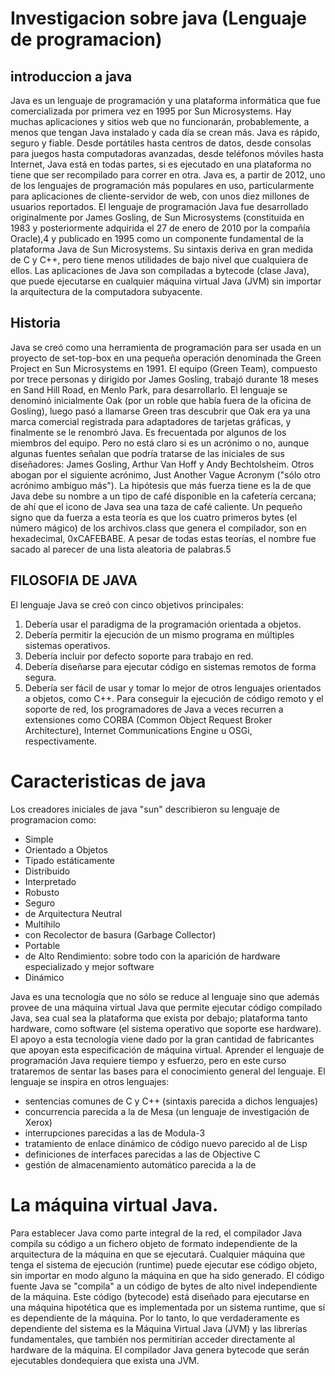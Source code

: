 # Investigacion sobre java (Lenguaje de programacion)

## introduccion a java

Java es un lenguaje de programación y una plataforma informática que fue comercializada por primera vez en 1995 por Sun Microsystems. Hay muchas aplicaciones y sitios web que no funcionarán, probablemente, a menos que tengan Java instalado y cada día se crean más. Java es rápido, seguro y fiable. Desde portátiles hasta centros de datos, desde consolas para juegos hasta computadoras avanzadas, desde teléfonos móviles hasta Internet, Java está en todas partes, si es ejecutado en una plataforma no tiene que ser recompilado para correr en otra. Java es, a partir de 2012, uno de los lenguajes de programación más populares en uso, particularmente para aplicaciones de cliente-servidor de web, con unos diez millones de usuarios reportados.
El lenguaje de programación Java fue desarrollado originalmente por James Gosling, de Sun Microsystems (constituida en 1983 y posteriormente adquirida el 27 de enero de 2010 por la compañía Oracle),4 y publicado en 1995 como un componente fundamental de la plataforma Java de Sun Microsystems. Su sintaxis deriva en gran medida de C y C++, pero tiene menos utilidades de bajo nivel que cualquiera de ellos. Las aplicaciones de Java son compiladas a bytecode (clase Java), que puede ejecutarse en cualquier máquina virtual Java (JVM) sin importar la arquitectura de la computadora subyacente.

## Historia

Java se creó como una herramienta de programación para ser usada en un proyecto de set-top-box en una pequeña operación denominada the Green Project en Sun Microsystems en 1991. El equipo (Green Team), compuesto por trece personas y dirigido por James Gosling, trabajó durante 18 meses en Sand Hill Road, en Menlo Park, para desarrollarlo.
El lenguaje se denominó inicialmente Oak (por un roble que había fuera de la oficina de Gosling), luego pasó a llamarse Green tras descubrir que Oak era ya una marca comercial registrada para adaptadores de tarjetas gráficas, y finalmente se le renombró Java.
Es frecuentada por algunos de los miembros del equipo. Pero no está claro si es un acrónimo o no, aunque algunas fuentes señalan que podría tratarse de las iniciales de sus diseñadores: James Gosling, Arthur Van Hoff y Andy Bechtolsheim. Otros abogan por el siguiente acrónimo, Just Another Vague Acronym ("sólo otro acrónimo ambiguo más"). La hipótesis que más fuerza tiene es la de que Java debe su nombre a un tipo de café disponible en la cafetería cercana; de ahí que el icono de Java sea una taza de café caliente. Un pequeño signo que da fuerza a esta teoría es que los cuatro primeros bytes (el número mágico) de los archivos.class que genera el compilador, son en hexadecimal, 0xCAFEBABE. A pesar de todas estas teorías, el nombre fue sacado al parecer de una lista aleatoria de palabras.5

## FILOSOFIA DE JAVA
El lenguaje Java se creó con cinco objetivos principales:
1.	Debería usar el paradigma de la programación orientada a objetos.
2.	Debería permitir la ejecución de un mismo programa en múltiples sistemas operativos.
3.	Debería incluir por defecto soporte para trabajo en red.
4.	Debería diseñarse para ejecutar código en sistemas remotos de forma segura.
5.	Debería ser fácil de usar y tomar lo mejor de otros lenguajes orientados a objetos, como C++.
Para conseguir la ejecución de código remoto y el soporte de red, los programadores de Java a veces recurren a extensiones como CORBA (Common Object Request Broker Architecture), Internet Communications Engine u OSGi, respectivamente.

# Caracteristicas de java

Los creadores iniciales de java "sun" describieron su lenguaje de programacion como:
* Simple
* Orientado a Objetos
* Tipado estáticamente
* Distribuido
* Interpretado
* Robusto
* Seguro
* de Arquitectura Neutral
* Multihilo
* con Recolector de basura (Garbage Collector)
* Portable
* de Alto Rendimiento: sobre todo con la aparición de hardware especializado y mejor software
* Dinámico

Java es una tecnología que no sólo se reduce al lenguaje sino que además provee de una máquina virtual Java que permite ejecutar código compilado Java, sea cual sea la plataforma que exista por debajo; plataforma tanto hardware, como software (el sistema operativo que soporte ese hardware). El apoyo a esta tecnología viene dado por la gran cantidad de fabricantes que apoyan esta especificación de máquina virtual.
Aprender el lenguaje de programación Java requiere tiempo y esfuerzo, pero en este curso trataremos de sentar las bases para el conocimiento general del lenguaje. El lenguaje se inspira en otros lenguajes:

* sentencias comunes de C y C++ (sintaxis parecida a dichos lenguajes)
* concurrencia parecida a la de Mesa (un lenguaje de investigación de Xerox)
* interrupciones parecidas a las de Modula-3
* tratamiento de enlace dinámico de código nuevo parecido al de Lisp
* definiciones de interfaces parecidas a las de Objective C
* gestión de almacenamiento automático parecida a la de 

# La máquina virtual Java.
Para establecer Java como parte integral de la red, el compilador Java compila su código a un fichero objeto de formato independiente de la arquitectura de la máquina en que se ejecutará. Cualquier máquina que tenga el sistema de ejecución (runtime) puede ejecutar ese código objeto, sin importar en modo alguno la máquina en que ha sido generado.
El código fuente Java se "compila" a un código de bytes de alto nivel independiente de la máquina. Este código (bytecode) está diseñado para ejecutarse en una máquina hipotética que es implementada por un sistema runtime, que sí es dependiente de la máquina. Por lo tanto, lo que verdaderamente es dependiente del sistema es la Máquina Virtual Java (JVM) y las librerías fundamentales, que también nos permitirían acceder directamente al hardware de la máquina. El compilador Java genera bytecode que serán ejecutables dondequiera que exista una JVM.  